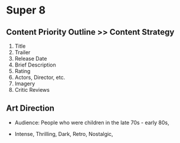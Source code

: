 # Super 8

## Content Priority Outline >> Content Strategy

1. Title
2. Trailer
3. Release Date
4. Brief Description
5. Rating
6. Actors, Director, etc.
7. Imagery
8. Critic Reviews

## Art Direction 

* Audience: People who were children in the late 70s - early 80s, 

* Intense, Thrilling, Dark, Retro, Nostalgic, 